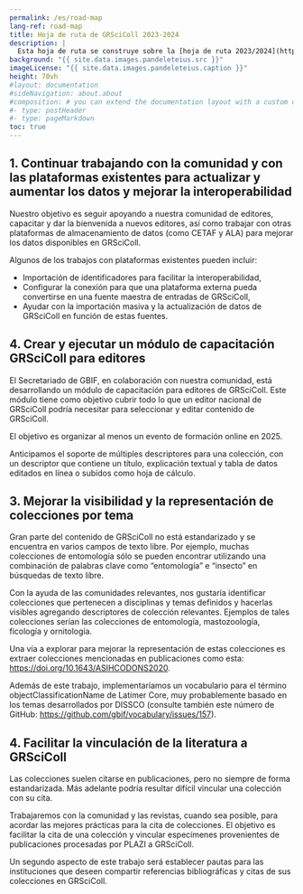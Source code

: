 ```yaml
---
permalink: /es/road-map
lang-ref: road-map
title: Hoja de ruta de GRSciColl 2023-2024
description: |
  Esta hoja de ruta se construye sobre la [hoja de ruta 2023/2024](https://github.com/gbif/registry/blob/dev/roadmap-grscicoll-2023-2024.md).
background: "{{ site.data.images.pandeleteius.src }}"
imageLicense: "{{ site.data.images.pandeleteius.caption }}"
height: 70vh
#layout: documentation
#sideNavigation: about.about
#composition: # you can extend the documentation layout with a custom composition
#- type: postHeader
#- type: pageMarkdown
toc: true
---
```


## 1.   Continuar trabajando con la comunidad y con las plataformas existentes para actualizar y aumentar los datos y mejorar la interoperabilidad

Nuestro objetivo es seguir apoyando a nuestra comunidad de editores, capacitar y dar la bienvenida a nuevos editores, así como trabajar con otras plataformas de almacenamiento de datos (como CETAF y ALA) para mejorar los datos disponibles en GRSciColl.

Algunos de los trabajos con plataformas existentes pueden incluir:
- Importación de identificadores para facilitar la interoperabilidad,
- Configurar la conexión para que una plataforma externa pueda convertirse en una fuente maestra de entradas de GRSciColl,
- Ayudar con la importación masiva y la actualización de datos de GRSciColl en función de estas fuentes.

## 4.   Crear y ejecutar un módulo de capacitación GRSciColl para editores

El Secretariado de GBIF, en colaboración con nuestra comunidad, está desarrollando un módulo de capacitación para editores de GRSciColl. Este módulo tiene como objetivo cubrir todo lo que un editor nacional de GRSciColl podría necesitar para seleccionar y editar contenido de GRSciColl.

El objetivo es organizar al menos un evento de formación online en 2025.

Anticipamos el soporte de múltiples descriptores para una colección, con un descriptor que contiene un título, explicación textual y tabla de datos editados en línea o subidos como hoja de cálculo.

## 3.   Mejorar la visibilidad y la representación de colecciones por tema

Gran parte del contenido de GRSciColl no está estandarizado y se encuentra en varios campos de texto libre. Por ejemplo, muchas colecciones de entomología sólo se pueden encontrar utilizando una combinación de palabras clave como “entomología” e “insecto” en búsquedas de texto libre.

Con la ayuda de las comunidades relevantes, nos gustaría identificar colecciones que pertenecen a disciplinas y temas definidos y hacerlas visibles agregando descriptores de colección relevantes. Ejemplos de tales colecciones serían las colecciones de entomología, mastozoología, ficología y ornitología.

Una vía a explorar para mejorar la representación de estas colecciones es extraer colecciones mencionadas en publicaciones como esta: https://doi.org/10.1643/ASIHCODONS2020.

Además de este trabajo, implementaríamos un vocabulario para el término objectClassificationName de Latimer Core, muy probablemente basado en los temas desarrollados por DISSCO (consulte también este número de GitHub: https://github.com/gbif/vocabulary/issues/157).

## 4.   Facilitar la vinculación de la literatura a GRSciColl

Las colecciones suelen citarse en publicaciones, pero no siempre de forma estandarizada. Más adelante podría resultar difícil vincular una colección con su cita.

Trabajaremos con la comunidad y las revistas, cuando sea posible, para acordar las mejores prácticas para la cita de colecciones. El objetivo es facilitar la cita de una colección y vincular especímenes provenientes de publicaciones procesadas por PLAZI a GRSciColl.

Un segundo aspecto de este trabajo será establecer pautas para las instituciones que deseen compartir referencias bibliográficas y citas de sus colecciones en GRSciColl.


